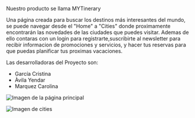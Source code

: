 Nuestro producto se llama MYTinerary

Una página creada para buscar los destinos más interesantes del mundo, se puede navegar desde el "Home" a "Cities" donde proximamente encontrarán las novedades de las ciudades que puedes visitar. Ademas de ello contaras con un login para registrarte,suscribirte al newsletter para recibir informacion de promociones y servicios, y hacer tus reservas para que puedas planificar tus proximas vacaciones.

Las desarrolladoras del Proyecto son:
- García Cristina
- Àvila Yendar
- Marquez Carolina 



![Imagen de la página principal](https://firebasestorage.googleapis.com/v0/b/mytinerary-cities.appspot.com/o/readme.png?alt=media&token=c79c4baa-5300-4232-acdf-4c8877c6d249)


![Imagen de cities](https://firebasestorage.googleapis.com/v0/b/react-3c2b4.appspot.com/o/cities.png?alt=media&token=86d13da5-0f8d-4981-aef2-98f0d0b0f19a)
